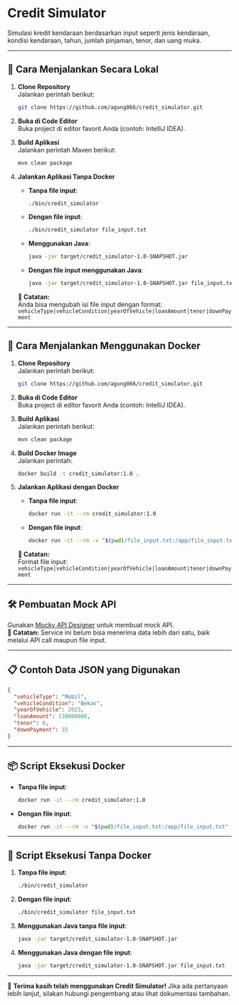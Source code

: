 # Credit Simulator

Simulasi kredit kendaraan berdasarkan input seperti jenis kendaraan, kondisi kendaraan, tahun, jumlah pinjaman, tenor, dan uang muka.

---

## 🚀 Cara Menjalankan Secara Lokal

1. **Clone Repository**  
   Jalankan perintah berikut:
   ```bash
   git clone https://github.com/agung866/credit_simulator.git
   ```

2. **Buka di Code Editor**  
   Buka project di editor favorit Anda (contoh: IntelliJ IDEA).

3. **Build Aplikasi**  
   Jalankan perintah Maven berikut:
   ```bash
   mvn clean package
   ```

4. **Jalankan Aplikasi Tanpa Docker**
   - **Tanpa file input**:
     ```bash
     ./bin/credit_simulator
     ```

   - **Dengan file input**:
     ```bash
     ./bin/credit_simulator file_input.txt
     ```

   - **Menggunakan Java**:
     ```bash
     java -jar target/credit_simulator-1.0-SNAPSHOT.jar
     ```

   - **Dengan file input menggunakan Java**:
     ```bash
     java -jar target/credit_simulator-1.0-SNAPSHOT.jar file_input.txt
     ```

   **📌 Catatan:**  
   Anda bisa mengubah isi file input dengan format:  
   `vehicleType|vehicleCondition|yearOfVehicle|loanAmount|tenor|downPayment`

---

## 🐋 Cara Menjalankan Menggunakan Docker

1. **Clone Repository**  
   Jalankan perintah berikut:
   ```bash
   git clone https://github.com/agung866/credit_simulator.git
   ```

2. **Buka di Code Editor**  
   Buka project di editor favorit Anda (contoh: IntelliJ IDEA).

3. **Build Aplikasi**  
   Jalankan perintah berikut:
   ```bash
   mvn clean package
   ```

4. **Build Docker Image**  
   Jalankan perintah:
   ```bash
   docker build -t credit_simulator:1.0 .
   ```

5. **Jalankan Aplikasi dengan Docker**
   - **Tanpa file input**:
     ```bash
     docker run -it --rm credit_simulator:1.0
     ```

   - **Dengan file input**:
     ```bash
     docker run -it --rm -v "$(pwd)/file_input.txt:/app/file_input.txt" credit_simulator:1.0 file_input.txt
     ```

   **📌 Catatan:**  
   Format file input:  
   `vehicleType|vehicleCondition|yearOfVehicle|loanAmount|tenor|downPayment`

---

## 🛠️ Pembuatan Mock API

Gunakan [Mocky API Designer](https://designer.mocky.io/design) untuk membuat mock API.  
**📌 Catatan:** Service ini belum bisa menerima data lebih dari satu, baik melalui API call maupun file input.

---

## 📋 Contoh Data JSON yang Digunakan

```json
{
  "vehicleType": "Mobil",
  "vehicleCondition": "Bekas",
  "yearOfVehicle": 2023,
  "loanAmount": 130000000,
  "tenor": 6,
  "downPayment": 35
}
```

---

## 📦 Script Eksekusi Docker

- **Tanpa file input**:
  ```bash
  docker run -it --rm credit_simulator:1.0
  ```

- **Dengan file input**:
  ```bash
  docker run -it --rm -v "$(pwd)/file_input.txt:/app/file_input.txt" credit_simulator:1.0 file_input.txt
  ```

---

## 📄 Script Eksekusi Tanpa Docker

1. **Tanpa file input**:
   ```bash
   ./bin/credit_simulator
   ```

2. **Dengan file input**:
   ```bash
   ./bin/credit_simulator file_input.txt
   ```

3. **Menggunakan Java tanpa file input**:
   ```bash
   java -jar target/credit_simulator-1.0-SNAPSHOT.jar
   ```

4. **Menggunakan Java dengan file input**:
   ```bash
   java -jar target/credit_simulator-1.0-SNAPSHOT.jar file_input.txt
   ```

---

🎉 **Terima kasih telah menggunakan Credit Simulator!** Jika ada pertanyaan lebih lanjut, silakan hubungi pengembang atau lihat dokumentasi tambahan.
